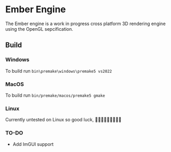 # Ember Engine
 The Ember engine is a work in progress cross platform 3D rendering engine using the OpenGL sepcification. 

 ## Build
 ### Windows
 To build run ```bin\premake\windows\premake5 vs2022```
 
 ### MacOS
 To build run ```bin/premake/macos/premake5 gmake```
 
 ### Linux 
 Currently untested on Linux so good luck, 🤷🏻‍♂️🤷🏻‍♂️🤷🏻‍♂️
 
 ### TO-DO
 * Add ImGUI support
